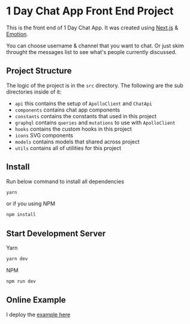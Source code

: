 # 1 Day Chat App Front End Project

This is the front end of 1 Day Chat App. It was created using [Next.js](https://nextjs.org) & [Emotion](https://emotion.sh).

You can choose username & channel that you want to chat. Or just skim throught the messages list to see what's people currently discussed.

## Project Structure

The logic of the project is in the `src` directory. The following are the sub directories inside of it:
- `api` this contains the setup of `ApolloClient` and `ChatApi`
- `components` contains chat app components
- `constants` contains the constants that used in this project
- `graphql` contains `queries` and `mutations` to use with `ApolloClient`
- `hooks` contains the custom hooks in this project
- `icons` SVG components
- `models` contains models that shared across project
- `utils` contains all of utilities for this project

## Install

Run below command to install all dependencies

```bash
yarn
```

or if you using NPM

```bash
npm install
```

## Start Development Server

Yarn

```bash
yarn dev
```

NPM

```bash
npm run dev
```

## Online Example

I deploy the [example here](https://wteja-1daychat.netlify.app)